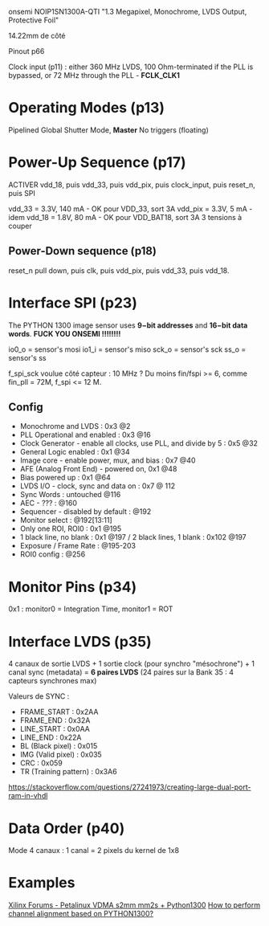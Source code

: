 onsemi
NOIP1SN1300A-QTI
"1.3 Megapixel, Monochrome, LVDS Output, Protective Foil"

14.22mm de côté

Pinout p66

Clock input (p11) : either 360 MHz LVDS, 100 Ohm-terminated if the PLL is bypassed, or 72 MHz through the PLL - **FCLK_CLK1**

# Operating Modes (p13)

Pipelined Global Shutter Mode, **Master** 
No triggers (floating)
# Power-Up Sequence (p17)

ACTIVER vdd_18, puis vdd_33, puis vdd_pix, puis clock_input, puis reset_n, puis SPI

vdd_33 = 3.3V, 140 mA - OK pour VDD_33, sort 3A
vdd_pix = 3.3V, 5 mA - idem
vdd_18 = 1.8V, 80 mA - OK pour VDD_BAT18, sort 3A
3 tensions à couper

## Power-Down sequence (p18)

reset_n pull down, puis clk, puis vdd_pix, puis vdd_33, puis vdd_18.
# Interface SPI (p23)

The PYTHON 1300 image sensor uses **9−bit addresses** and **16−bit data words**.
**FUCK YOU ONSEMI !!!!!!!!**

io0_o = sensor's mosi
io1_i = sensor's miso
sck_o = sensor's sck
ss_o = sensor's ss

f_spi_sck voulue côté capteur : 10 MHz ?
Du moins fin/fspi >= 6, comme fin_pll = 72M, f_spi <= 12 M.
## Config

- Monochrome and LVDS : 0x3 @2
- PLL Operational and enabled : 0x3 @16
- Clock Generator - enable all clocks, use PLL, and divide by 5 : 0x5 @32
- General Logic enabled : 0x1 @34
- Image core - enable power, mux, and bias : 0x7 @40
- AFE (Analog Front End) - powered on, 0x1 @48
- Bias powered up : 0x1 @64
- LVDS I/O - clock, sync and data on : 0x7 @ 112
- Sync Words : untouched @116
- AEC - ??? : @160
- Sequencer - disabled by default : @192
- Monitor select : @192[13:11]
- Only one ROI, ROI0 : 0x1 @195
- 1 black line, no blank : 0x1 @197 / 2 black lines, 1 blank : 0x102 @197
- Exposure / Frame Rate : @195-203
- ROI0 config : @256

# Monitor Pins (p34)

0x1 : monitor0 = Integration Time, monitor1 = ROT

# Interface LVDS (p35)

4 canaux de sortie LVDS + 1 sortie clock (pour synchro "mésochrone") + 1 canal sync (metadata) = **6 paires LVDS** (24 paires sur la Bank 35 : 4 capteurs synchrones max)

Valeurs de SYNC : 
- FRAME_START : 0x2AA
- FRAME_END : 0x32A
- LINE_START : 0x0AA
- LINE_END : 0x22A
- BL (Black pixel) : 0x015 
- IMG (Valid pixel) : 0x035
- CRC : 0x059
- TR (Training pattern) : 0x3A6

https://stackoverflow.com/questions/27241973/creating-large-dual-port-ram-in-vhdl
# Data Order (p40)

Mode 4 canaux : 1 canal = 2 pixels du kernel de 1x8

# Examples

[Xilinx Forums - Petalinux VDMA s2mm mm2s + Python1300](https://support.xilinx.com/s/question/0D52E00006iHu6WSAS/petalinux-vdma-s2mm-mm2s-python1300?language=en_US)
[How to perform channel alignment based on PYTHON1300?](https://community.onsemi.com/s/question/0D54V00007gHJrrSAG/how-to-perform-channel-alignment-based-on-python1300)
